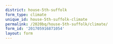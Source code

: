```yaml
---
district: house-5th-suffolk
form_type: climate
unique_id: house-5th-suffolk-climate
permalink: /2020bq/house-5th-suffolk/climate/
form_id: '201705916871054'
layout: form
---
```

